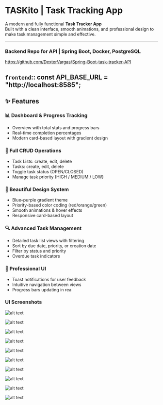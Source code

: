 # TASKito | Task Tracking App

A modern and fully functional **Task Tracker App**  
Built with a clean interface, smooth animations, and professional design to make task management simple and effective.

---

### Backend Repo for API | Spring Boot, Docker, PostgreSQL
https://github.com/DexterVargas/Spring-Boot-task-tracker-API 

`frontend`:: const API_BASE_URL = "http://localhost:8585"; 
---
## ✨ Features

### 📊 Dashboard & Progress Tracking
- Overview with total stats and progress bars  
- Real-time completion percentages  
- Modern card-based layout with gradient design  

### 📝 Full CRUD Operations
- Task Lists: create, edit, delete  
- Tasks: create, edit, delete  
- Toggle task status (OPEN/CLOSED)  
- Manage task priority (HIGH / MEDIUM / LOW)  

### 🎨 Beautiful Design System
- Blue–purple gradient theme  
- Priority-based color coding (red/orange/green)  
- Smooth animations & hover effects  
- Responsive card-based layout  

### 🔍 Advanced Task Management
- Detailed task list views with filtering  
- Sort by due date, priority, or creation date  
- Filter by status and priority  
- Overdue task indicators  

### 📱 Professional UI
- Toast notifications for user feedback  
- Intuitive navigation between views  
- Progress bars updating in rea

### UI Screenshots

![alt text](UI/Dashboard.png)

![alt text](<UI/View Task List.png>)

![alt text](<UI/CRUD - READ Task List.png>)

![alt text](<UI/CRUD - CREATE Task List.png>)

![alt text](<UI/CRUD - UPDATE Task List.png>)

![alt text](<UI/CRUD - DELETE Task List.png>)


![alt text](<UI/CRUD - CREATE Task.png>)

![alt text](<UI/CRUD - READ Task.png>)

![alt text](<UI/CRUD - UPDATE Task.png>)

![alt text](<UI/CRUD - DELETE Task.png>)